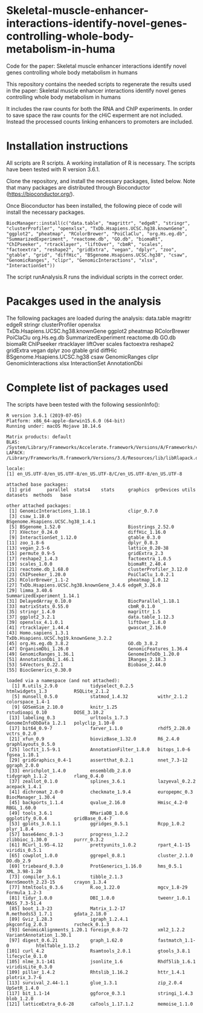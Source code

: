 # Skeletal-muscle-enhancer-interactions-identify-novel-genes-controlling-whole-body-metabolism-in-huma
Code for the paper: Skeletal muscle enhancer interactions identify novel genes controlling whole body metabolism in humans

This repository contains the needed scripts to regenerate the results used in the paper: Skeletal muscle enhancer interactions identify novel genes controlling whole body metabolism in humans

It includes the raw counts for both the RNA and ChIP experiments. In order to save space the raw counts for the cHiC experment are not included. Instead the processed counts linking enhancers to promoters are included.

# Installation instructions
All scripts are R scripts. A working installation of R is necessary.
The scripts have been tested with R version 3.6.1.

Clone the repository, and install the necessary packages, listed below.
Note that many packages are distributed through Bioconductor (https://bioconductor.org/).

Once Bioconductor has been installed, the following piece of code will install the necessary packages.
```
BiocManager::install(c("data.table", "magrittr", "edgeR", "stringr", "clusterProfiler", "openxlsx", "TxDb.Hsapiens.UCSC.hg38.knownGene", "ggplot2", "pheatmap", "RColorBrewer", "PoiClaClu", "org.Hs.eg.db", "SummarizedExperiment", "reactome.db", "GO.db", "biomaRt", "ChIPseeker", "rtracklayer", "liftOver", "cbmR", "scales", "factoextra", "reshape2", "gridExtra", "vegan", "dplyr", "zoo", "gtable", "grid", "diffHic", "BSgenome.Hsapiens.UCSC.hg38", "csaw", "GenomicRanges", "clipr", "GenomicInteractions", "xlsx", "InteractionSet"))
```

The script runAnalysis.R runs the individual scripts in the correct order.

# Pacakges used in the analysis
The following packages are loaded during the analysis:
	data.table
	magrittr
	edgeR
	stringr
	clusterProfiler
	openxlsx
	TxDb.Hsapiens.UCSC.hg38.knownGene
	ggplot2
	pheatmap
	RColorBrewer
	PoiClaClu
	org.Hs.eg.db
	SummarizedExperiment
	reactome.db
	GO.db
	biomaRt
	ChIPseeker
	rtracklayer
	liftOver
	scales
	factoextra
	reshape2
	gridExtra
	vegan
	dplyr
	zoo
	gtable
	grid
	diffHic
	BSgenome.Hsapiens.UCSC.hg38
	csaw
	GenomicRanges
	clipr
	GenomicInteractions
	xlsx
	InteractionSet
	AnnotationDbi

# Complete list of packages used
The scripts have been tested with the following sessionInfo():
```
R version 3.6.1 (2019-07-05)
Platform: x86_64-apple-darwin15.6.0 (64-bit)
Running under: macOS Mojave 10.14.6

Matrix products: default
BLAS:   /System/Library/Frameworks/Accelerate.framework/Versions/A/Frameworks/vecLib.framework/Versions/A/libBLAS.dylib
LAPACK: /Library/Frameworks/R.framework/Versions/3.6/Resources/lib/libRlapack.dylib

locale:
[1] en_US.UTF-8/en_US.UTF-8/en_US.UTF-8/C/en_US.UTF-8/en_US.UTF-8

attached base packages:
 [1] grid      parallel  stats4    stats     graphics  grDevices utils     datasets  methods   base     

other attached packages:
 [1] GenomicInteractions_1.18.1              clipr_0.7.0                            
 [3] csaw_1.18.0                             BSgenome.Hsapiens.UCSC.hg38_1.4.1      
 [5] BSgenome_1.52.0                         Biostrings_2.52.0                      
 [7] XVector_0.24.0                          diffHic_1.16.0                         
 [9] InteractionSet_1.12.0                   gtable_0.3.0                           
[11] zoo_1.8-6                               dplyr_0.8.3                            
[13] vegan_2.5-6                             lattice_0.20-38                        
[15] permute_0.9-5                           gridExtra_2.3                          
[17] reshape2_1.4.3                          factoextra_1.0.5                       
[19] scales_1.0.0                            biomaRt_2.40.4                         
[21] reactome.db_1.68.0                      clusterProfiler_3.12.0                 
[23] ChIPseeker_1.20.0                       PoiClaClu_1.0.2.1                      
[25] RColorBrewer_1.1-2                      pheatmap_1.0.12                        
[27] TxDb.Hsapiens.UCSC.hg38.knownGene_3.4.6 edgeR_3.26.8                           
[29] limma_3.40.6                            SummarizedExperiment_1.14.1            
[31] DelayedArray_0.10.0                     BiocParallel_1.18.1                    
[33] matrixStats_0.55.0                      cbmR_0.1.0                             
[35] stringr_1.4.0                           magrittr_1.5                           
[37] ggplot2_3.2.1                           data.table_1.12.3                      
[39] openxlsx_4.1.0.1                        liftOver_1.8.0                         
[41] rtracklayer_1.44.4                      gwascat_2.16.0                         
[43] Homo.sapiens_1.3.1                      TxDb.Hsapiens.UCSC.hg19.knownGene_3.2.2
[45] org.Hs.eg.db_3.8.2                      GO.db_3.8.2                            
[47] OrganismDbi_1.26.0                      GenomicFeatures_1.36.4                 
[49] GenomicRanges_1.36.1                    GenomeInfoDb_1.20.0                    
[51] AnnotationDbi_1.46.1                    IRanges_2.18.3                         
[53] S4Vectors_0.22.1                        Biobase_2.44.0                         
[55] BiocGenerics_0.30.0                    

loaded via a namespace (and not attached):
  [1] R.utils_2.9.0            tidyselect_0.2.5         htmlwidgets_1.3          RSQLite_2.1.2           
  [5] munsell_0.5.0            statmod_1.4.32           withr_2.1.2              colorspace_1.4-1        
  [9] GOSemSim_2.10.0          knitr_1.25               rstudioapi_0.10          DOSE_3.10.2             
 [13] labeling_0.3             urltools_1.7.3           GenomeInfoDbData_1.2.1   polyclip_1.10-0         
 [17] bit64_0.9-7              farver_1.1.0             rhdf5_2.28.0             vctrs_0.2.0             
 [21] xfun_0.9                 biovizBase_1.32.0        R6_2.4.0                 graphlayouts_0.5.0      
 [25] locfit_1.5-9.1           AnnotationFilter_1.8.0   bitops_1.0-6             fgsea_1.10.1            
 [29] gridGraphics_0.4-1       assertthat_0.2.1         nnet_7.3-12              ggraph_2.0.0            
 [33] enrichplot_1.4.0         ensembldb_2.8.0          tidygraph_1.1.2          rlang_0.4.0             
 [37] zeallot_0.1.0            splines_3.6.1            lazyeval_0.2.2           acepack_1.4.1           
 [41] dichromat_2.0-0          checkmate_1.9.4          europepmc_0.3            BiocManager_1.30.4      
 [45] backports_1.1.4          qvalue_2.16.0            Hmisc_4.2-0              RBGL_1.60.0             
 [49] tools_3.6.1              RMariaDB_1.0.6           ggplotify_0.0.4          gridBase_0.4-7          
 [53] gplots_3.0.1.1           ggridges_0.5.1           Rcpp_1.0.2               plyr_1.8.4              
 [57] base64enc_0.1-3          progress_1.2.2           zlibbioc_1.30.0          purrr_0.3.2             
 [61] RCurl_1.95-4.12          prettyunits_1.0.2        rpart_4.1-15             viridis_0.5.1           
 [65] cowplot_1.0.0            ggrepel_0.8.1            cluster_2.1.0            DO.db_2.9               
 [69] triebeard_0.3.0          ProtGenerics_1.16.0      hms_0.5.1                XML_3.98-1.20           
 [73] compiler_3.6.1           tibble_2.1.3             KernSmooth_2.23-15       crayon_1.3.4            
 [77] htmltools_0.3.6          R.oo_1.22.0              mgcv_1.8-29              Formula_1.2-3           
 [81] tidyr_1.0.0              DBI_1.0.0                tweenr_1.0.1             MASS_7.3-51.4           
 [85] boot_1.3-23              Matrix_1.2-17            R.methodsS3_1.7.1        gdata_2.18.0            
 [89] Gviz_1.28.3              igraph_1.2.4.1           pkgconfig_2.0.3          rvcheck_0.1.3           
 [93] GenomicAlignments_1.20.1 foreign_0.8-72           xml2_1.2.2               VariantAnnotation_1.30.1
 [97] digest_0.6.21            graph_1.62.0             fastmatch_1.1-0          htmlTable_1.13.2        
[101] curl_4.2                 Rsamtools_2.0.1          gtools_3.8.1             lifecycle_0.1.0         
[105] nlme_3.1-141             jsonlite_1.6             Rhdf5lib_1.6.1           viridisLite_0.3.0       
[109] pillar_1.4.2             Rhtslib_1.16.2           httr_1.4.1               plotrix_3.7-6           
[113] survival_2.44-1.1        glue_1.3.1               zip_2.0.4                UpSetR_1.4.0            
[117] bit_1.1-14               ggforce_0.3.1            stringi_1.4.3            blob_1.2.0              
[121] latticeExtra_0.6-28      caTools_1.17.1.2         memoise_1.1.0       
```